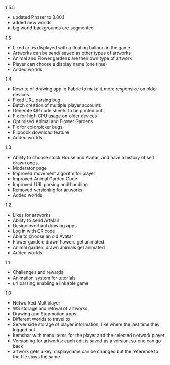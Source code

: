 1.5.5
- updated Phaser to 3.80.1
- added new worlds
- big world backgrounds are segmented

1.5
- Liked art is displayed with a floating balloon in the game
- Artworks can be send/ saved as other types of artworks
- Animal and Flower gardens are their own type of artwork
- Player can choose a display name (one time)
- Added worlds

1.4
- Rewrite of drawing app in Fabric to make it more responsive on older devices.
- Fixed URL parsing bug
- Batch creation of multiple player accounts
- Generate QR code sheets to be printed out
- Fix for high CPU usage on older devices
- Optimised Animal and Flower Gardens
- Fix for colorpicker bugs
- Flipbook download feature
- Added worlds

1.3
- Ability to choose stock House and Avatar, and have a history of self drawn ones.
- Moderator page
- Improved movement algoritm for player
- Improved Animal Garden Code
- Improved URL parsing and handling
- Removed versioning for artworks
- Added worlds

1.2    
- Likes for artworks
- Ability to send ArtMail
- Design overhaul drawing apps
- Log in with QR code
- Able to choose an old Avatar
- Flower garden: drawn flowers get animated
- Animal garden: drawn animals get animated
- Added worlds

1.1
- Challenges and rewards
- Animation system for tutorials
- url parsing enabling a linkable game

1.0
- Networked Multiplayer
- WS storage and retrival of artworks
- Drawing and Stopmotion apps
- Different worlds to travel to
- Server side storage of player information, like where the last time they logged out
- Itemsbar with menu items for the player and the selected network player
- Versioning for artworks: each edit is saved as a version, so one can go back
- artwork gets a key, displayname can be changed but the reference to the file stays the same.
